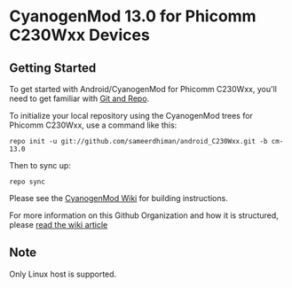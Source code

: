CyanogenMod 13.0 for Phicomm C230Wxx Devices
============================================

Getting Started
---------------

To get started with Android/CyanogenMod for Phicomm C230Wxx, you'll need to get
familiar with [Git and Repo](http://source.android.com/source/using-repo.html).

To initialize your local repository using the CyanogenMod trees for Phicomm C230Wxx, use a command like this:

    repo init -u git://github.com/sameerdhiman/android_C230Wxx.git -b cm-13.0

Then to sync up:

    repo sync

Please see the [CyanogenMod Wiki](http://wiki.cyanogenmod.org/) for building instructions.

For more information on this Github Organization and how it is structured, 
please [read the wiki article](http://wiki.cyanogenmod.org/w/Github_Organization)

Note
----

Only Linux host is supported.